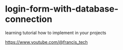 # login-form-with-database-connection
learning tutorial how to implement in your projects 

https://www.youtube.com/@francis_tech
